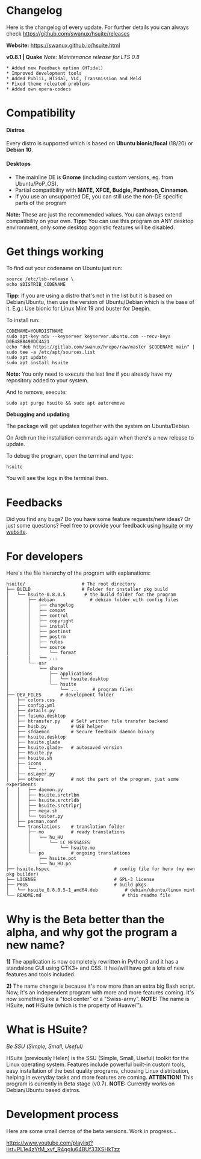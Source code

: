 # Changelog
Here is the changelog of every update. For further details you can always check https://github.com/swanux/hsuite/releases

**Website:** https://swanux.github.io/hsuite.html

**v0.8.1 | Quake**
*Note: Maintenance release for LTS 0.8*

	* Added new Feedback option (HTidal)
	* Improved development tools
	* Added Publii, HTidal, VLC, Transmission and Meld
	* Fixed theme releated problems
	* Added own opera-codecs

# Compatibility

#### Distros

Every distro is supported which is based on **Ubuntu bionic/focal** (18/20) or **Debian 10**.

#### Desktops

- The mainline DE is **Gnome** (including custom versions, eg. from Ubuntu/PoP_OS).
- Partial compatibility with **MATE, XFCE, Budgie, Pantheon, Cinnamon**.
- If you use an unsupported DE, you can still use the non-DE specific parts of the program

**Note:** These are just the recommended values. You can always extend compatibility on your own.
**Tipp:** You can use this program on ANY desktop environment, only some desktop agonistic features will be disabled.

# Get things working

To find out your codename on Ubuntu just run:

    source /etc/lsb-release \
    echo $DISTRIB_CODENAME

**Tipp:** If you are using a distro that's not in the list but it is based on Debian/Ubuntu, then use the version of Ubuntu/Debian which is the base of it.
E.g.: Use bionic for Linux Mint 19 and buster for Deepin.

To install run:

    CODENAME=YOURDISTNAME
    sudo apt-key adv --keyserver keyserver.ubuntu.com --recv-keys D0E48B8490DC4A21
    echo "deb https://gitlab.com/swanux/hrepo/raw/master $CODENAME main" | sudo tee -a /etc/apt/sources.list
    sudo apt update
    sudo apt install hsuite

**Note:** You only need to execute the last line if you already have my repository added to your system.

And to remove, execute:

    sudo apt purge hsuite && sudo apt autoremove

**Debugging and updating**

The package will get updates together with the system on Ubuntu/Debian.

On Arch run the installation commands again when there's a new release to update.

To debug the program, open the terminal and type:

    hsuite

You will see the logs in the terminal then.

# Feedbacks
Did you find any bugs? Do you have some feature requests/new ideas? Or just some questions? Feel free to provide your feedback using [hsuite](https://github.com/swanux/hsuite) or my [website](https://swanux.github.io/feedbacks.html).

# For developers

Here's the file hierarchy of the program with explanations:

    hsuite/                     # The root directory
    ├── BUILD                   # Folder for installer pkg build
    │   └── hsuite-0.8.0.5       # the build folder for the program
    │       ├── debian             # debian folder with config files
    │       │   ├── changelog
    │       │   ├── compat
    │       │   ├── control
    │       │   ├── copyright
    │       │   ├── install
    │       │   ├── postinst
    │       │   ├── postrm
    │       │   ├── rules
    │       │   └── source
    │       │       └── format
    |       |   └── ...
    │       └── usr
    │           └── share
    │               ├── applications
    │               │   └── hsuite.desktop
    │               └── hsuite
    │                   └── ...     # program files
    ├── DEV_FILES       # development folder
    │   ├── colors.css
    │   ├── config.yml
    │   ├── details.py
    │   ├── fusuma.desktop
    │   ├── htransfer.py    # Self written file transfer backend
    │   ├── husb.py         # USB helper
    │   ├── sfdaemon        # Secure feedback daemon binary
    │   ├── hsuite.desktop
    │   ├── hsuite.glade
    │   ├── hsuite.glade~   # autosaved version
    │   ├── HSuite.py
    │   ├── hsuite.sh
    │   ├── icons
    │   │   └── ...
    │   ├── osLayer.py
    │   ├── others          # not the part of the program, just some experiments
    │   │   ├── daemon.py
    │   │   ├── hsuite.srctrlbm
    │   │   ├── hsuite.srctrldb
    │   │   ├── hsuite.srctrlprj
    │   │   ├── mega.sh
    │   │   └── tester.py
    │   ├── pacman.conf
    │   └── translations    # translation folder
    │       ├── mo          # ready translations
    │       │   └── hu_HU
    │       │       └── LC_MESSAGES
    │       │           └── hsuite.mo
    │       └── po          # ongoing translations
    │           ├── hsuite.pot
    │           └── hu_HU.po
    ├── hsuite.hspec                        # config file for henv (my own pkg builder)
    ├── LICENSE                             # GPL-3 license
    ├── PKGS                                # build pkgs
    │   └── hsuite_0.8.0.5-1_amd64.deb          # debian/ubuntu/linux mint
    └── README.md                              # this readme file


# Why is the Beta better than the alpha, and why got the program a new name?

**1)** The application is now completely rewritten in Python3 and it has a standalone GUI using GTK3+ and CSS. It has/will have got a lots of new features and tools included.

**2)** The name change is because it's now more than an extra big Bash script. Now, it's an independent program with more and more features coming. It's now something like a "tool center" or a "Swiss-army". **NOTE:** The name is HSuite, **not** HiSuite (which is the property of Huawei™).

# What is HSuite?

*Be SSU (Simple, Small, Useful)*

HSuite (previously Helen) is the SSU (Simple, Small, Useful) toolkit for the Linux operating system. Features include powerful built-in custom tools, easy installation of the best quality programs, choosing Linux distribution, helping in everyday tasks and more features are coming. **ATTENTION!** This program is currently in Beta stage (v0.7). **NOTE:** Currently works on Debian/Ubuntu based distros.

# Development process

Here are some small demos of the beta versions. Work in progress...

https://www.youtube.com/playlist?list=PL1e4zYtM_xvf_R4ggIu64BUf33XSHkTzz
